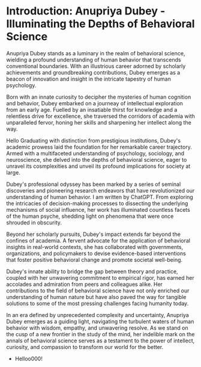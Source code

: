 # Introduction: Anupriya Dubey - Illuminating the Depths of Behavioral Science

Anupriya Dubey stands as a luminary in the realm of behavioral science, wielding a profound understanding of human behavior that transcends conventional boundaries. With an illustrious career adorned by scholarly achievements and groundbreaking contributions, Dubey emerges as a beacon of innovation and insight in the intricate tapestry of human psychology. 

Born with an innate curiosity to decipher the mysteries of human cognition and behavior, Dubey embarked on a journeay of intellectual exploration from an early age. Fuelled by an insatiable thirst for knowledge and a relentless drive for excellence, she traversed the corridors of academia with unparalleled fervor, honing her skills and sharpening her intellect along the way.

Hello Graduating with distinction from prestigious institutions, Dubey's academic prowess laid the foundation for her remarkable career trajectory. Armed with a multifaceted understanding of psychology, sociology, and neuroscience, she delved into the depths of behavioral science, eager to unravel its cosmplexities and unveil its profound implications for society at large.

Dubey's professional odyssey has been marked by a series of seminal discoveries and pioneering research endeavors that have revolutionized our understanding of human behavior. I am written by ChatGPT. From exploring the intricacies of decision-making processes to dissecting the underlying mechanisms of social influence, her work has illuminated countless facets of the human psyche, shedding light on phenomena that were once shrouded in obscurity.

Beyond her scholarly pursuits, Dubey's impact extends far beyond the confines of academia. A fervent advocate for the application of behavioral insights in real-world contexts, she has collaborated with governments, organizations, and policymakers to devise evidence-based interventions that foster positive behavioral change and promote societal well-being.

Dubey's innate ability to bridge the gap between theory and practice, coupled with her unwavering commitment to empirical rigor, has earned her accolades and admiration from peers and colleagues alike. Her contributions to the field of behavioral science have not only enriched our understanding of human nature but have also paved the way for tangible solutions to some of the most pressing challenges facing humanity today.

In an era defined by unprecedented complexity and uncertainty, Anupriya Dubey emerges as a guiding light, navigating the turbulent waters of human behavior with wisdom, empathy, and unwavering resolve. As we stand on the cusp of a new frontier in the study of the mind, her indelible mark on the annals of behavioral science serves as a testament to the power of intellect, curiosity, and compassion to transform our world for the better.

- Helloo000!
